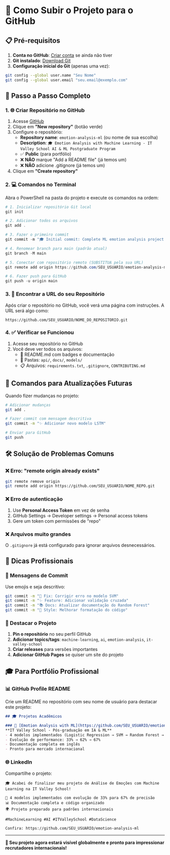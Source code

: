 # 🚀 Como Subir o Projeto para o GitHub

## 📋 Pré-requisitos

1. **Conta no GitHub**: [Criar conta](https://github.com/join) se ainda não tiver
2. **Git instalado**: [Download Git](https://git-scm.com/download/windows)
3. **Configuração inicial do Git** (apenas uma vez):

```bash
git config --global user.name "Seu Nome"
git config --global user.email "seu.email@exemplo.com"
```

## 🎯 Passo a Passo Completo

### 1. 🌐 Criar Repositório no GitHub

1. Acesse [GitHub](https://github.com)
2. Clique em **"New repository"** (botão verde)
3. Configure o repositório:
   - **Repository name**: `emotion-analysis-ml` (ou nome de sua escolha)
   - **Description**: `🎓 Emotion Analysis with Machine Learning - IT Valley School AI & ML Postgraduate Program`
   - ✅ **Public** (para portfólio)
   - ❌ **NÃO** marque "Add a README file" (já temos um)
   - ❌ **NÃO** adicione .gitignore (já temos um)
4. Clique em **"Create repository"**

### 2. 💻 Comandos no Terminal

Abra o PowerShell na pasta do projeto e execute os comandos na ordem:

```powershell
# 1. Inicializar repositório Git local
git init

# 2. Adicionar todos os arquivos
git add .

# 3. Fazer o primeiro commit
git commit -m "🎓 Initial commit: Complete ML emotion analysis project with 4 models"

# 4. Renomear branch para main (padrão atual)
git branch -M main

# 5. Conectar com repositório remoto (SUBSTITUA pela sua URL)
git remote add origin https://github.com/SEU_USUARIO/emotion-analysis-ml.git

# 6. Fazer push para GitHub
git push -u origin main
```

### 3. 🔗 Encontrar a URL do seu Repositório

Após criar o repositório no GitHub, você verá uma página com instruções. A URL será algo como:
```
https://github.com/SEU_USUARIO/NOME_DO_REPOSITORIO.git
```

### 4. ✅ Verificar se Funcionou

1. Acesse seu repositório no GitHub
2. Você deve ver todos os arquivos:
   - 📄 README.md com badges e documentação
   - 📁 Pastas: `api/`, `docs/`, `models/`
   - 📋 Arquivos: `requirements.txt`, `.gitignore`, `CONTRIBUTING.md`

## 🔄 Comandos para Atualizações Futuras

Quando fizer mudanças no projeto:

```bash
# Adicionar mudanças
git add .

# Fazer commit com mensagem descritiva
git commit -m "✨ Adicionar novo modelo LSTM"

# Enviar para GitHub
git push
```

## 🛠️ Solução de Problemas Comuns

### ❌ Erro: "remote origin already exists"
```bash
git remote remove origin
git remote add origin https://github.com/SEU_USUARIO/NOME_REPO.git
```

### ❌ Erro de autenticação
1. Use **Personal Access Token** em vez de senha
2. GitHub Settings → Developer settings → Personal access tokens
3. Gere um token com permissões de "repo"

### ❌ Arquivos muito grandes
O `.gitignore` já está configurado para ignorar arquivos desnecessários.

## 🎯 Dicas Profissionais

### 📝 Mensagens de Commit
Use emojis e seja descritivo:
```bash
git commit -m "🐛 Fix: Corrigir erro no modelo SVM"
git commit -m "✨ Feature: Adicionar validação cruzada"
git commit -m "📚 Docs: Atualizar documentação do Random Forest"
git commit -m "🎨 Style: Melhorar formatação do código"
```

### 🌟 Destacar o Projeto
1. **Pin o repositório** no seu perfil GitHub
2. **Adicionar topics/tags**: `machine-learning`, `ai`, `emotion-analysis`, `it-valley-school`
3. **Criar releases** para versões importantes
4. **Adicionar GitHub Pages** se quiser um site do projeto

## 🎓 Para Portfólio Profissional

### 📊 GitHub Profile README
Crie um README no repositório com seu nome de usuário para destacar este projeto:

```markdown
## 🎓 Projetos Acadêmicos

### 🧠 [Emotion Analysis with ML](https://github.com/SEU_USUARIO/emotion-analysis-ml)
**IT Valley School - Pós-graduação em IA & ML**
- 4 modelos implementados (Logistic Regression → SVM → Random Forest → Deep Learning)
- Evolução de performance: 33% → 62% → 67%
- Documentação completa em inglês
- Pronto para mercado internacional
```

### 🌐 LinkedIn
Compartilhe o projeto:
```
🎓 Acabei de finalizar meu projeto de Análise de Emoções com Machine Learning na IT Valley School!

🚀 4 modelos implementados com evolução de 33% para 67% de precisão
📊 Documentação completa e código organizado
🌍 Projeto preparado para padrões internacionais

#MachineLearning #AI #ITValleySchool #DataScience

Confira: https://github.com/SEU_USUARIO/emotion-analysis-ml
```

---

**🎯 Seu projeto agora estará visível globalmente e pronto para impressionar recrutadores internacionais!**